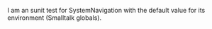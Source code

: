 I am an sunit test for SystemNavigation with the default value for its environment (Smalltalk globals).

